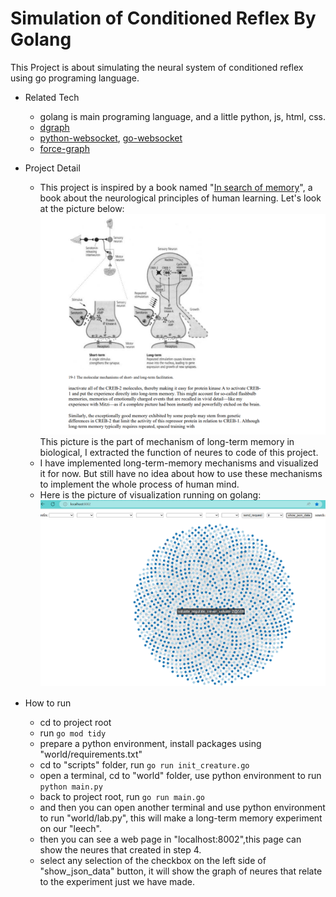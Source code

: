 # Simulation of Conditioned Reflex By Golang

  This Project is about simulating the neural system of conditioned reflex using go programing language.

- Related Tech
  - golang is main programing language, and a little python, js, html, css.
  - [dgraph](https://dgraph.io/docs/badger/)
  - [python-websocket](https://websockets.readthedocs.io/en/stable/intro/index.html), [go-websocket](github.com/gorilla/websocket)
  - [force-graph](https://github.com/vasturiano/force-graph)
  
- Project Detail
  - This project is inspired by a book named "[In search of memory](https://docuwiki.net/index.php?title=In_Search_of_Memory)", a book about the neurological principles of human learning. Let's look at the picture below:
  ![mechanism of long-term memory](doc/long_term_memory.png)
  This picture is the part of mechanism of long-term memory in biological, I extracted the function of neures to code of this project.
  - I have implemented long-term-memory mechanisms and visualized it for now. But still have no idea about how to use these mechanisms to implement the whole process of human mind.
  - Here is the picture of visualization running on golang:
  ![visulization](doc/visulization.png)
  
- How to run
  - cd to project root
  - run `go mod tidy`
  - prepare a python environment, install packages using "world/requirements.txt"
  - cd to "scripts" folder, run `go run init_creature.go`
  - open a terminal, cd to "world" folder, use python environment to run `python main.py`
  - back to project root, run `go run main.go`
  - and then you can open another terminal and use python environment to run "world/lab.py", this will make a long-term memory experiment on our "leech".
  - then you can see a web page in "localhost:8002",this page can show the neures that created in step 4.
  - select any selection of the checkbox on the left side of "show_json_data" button, it will show the graph of neures that relate to the experiment just we have made.

